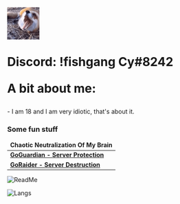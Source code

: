 <h1><img src="https://github.com/Not-Cyrus/Not-Cyrus/blob/main/Dance.gif" width="75">

Discord: !fishgang Cy#8242

A bit about me: 
</h1>
- I am 18 and I am very idiotic, that's about it.

### Some fun stuff

<table>
	<thead align="center">
	<tr border: none;>
		<td><b>Chaotic Neutralization Of My Brain</b></td>
	</tr>
	</thead>
	<tbody>
		<tr>
			<td><a href = "https://github.com/Not-Cyrus/GoGuardian"><b>GoGuardian - Server Protection</b></a></td>
		</tr>
		<tr>
			<td><a href = "https://github.com/Not-Cyrus/GoRaider"><b>GoRaider - Server Destruction</b></a></td>
		</tr>
	</tbody>
</table>

![ReadMe](https://github-readme-stats.vercel.app/api?username=Not-Cyrus&show_icons=true&theme=tokyonight&layout=compact)

![Langs](https://github-readme-stats.vercel.app/api/top-langs/?username=Not-Cyrus&theme=tokyonight&langs_count=10?exclude_repo=Not-Cyrus)
